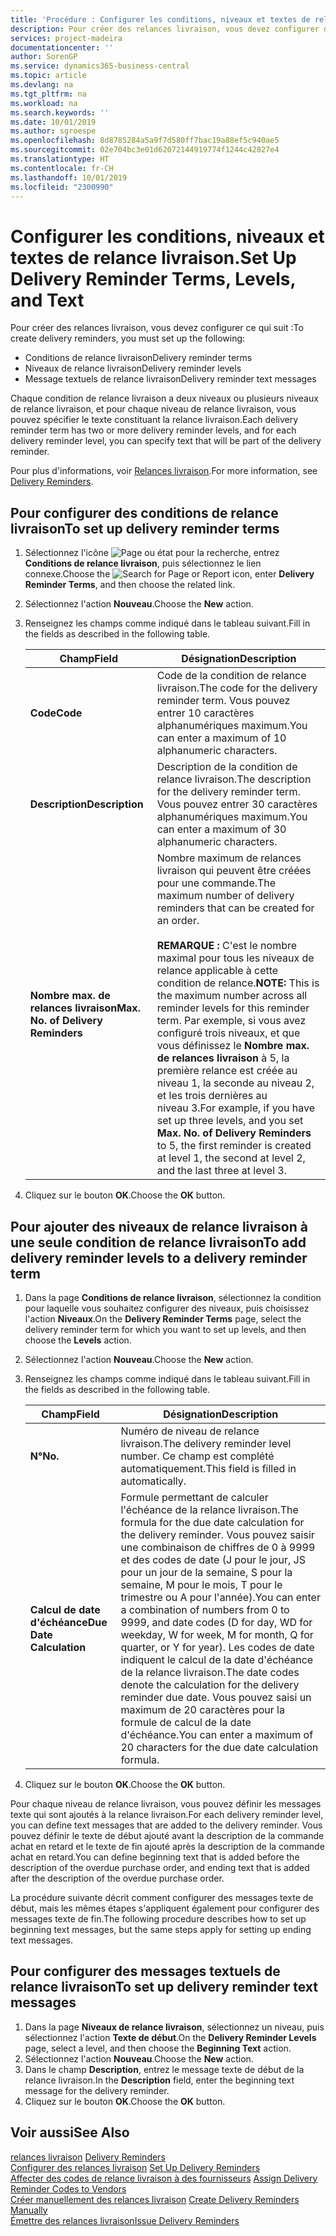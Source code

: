 ```yaml
---
title: 'Procédure : Configurer les conditions, niveaux et textes de relance livraison.'
description: Pour créer des relances livraison, vous devez configurer des conditions de relance livraison, des niveaux de relance livraison et des textes de relance livraison. messages
services: project-madeira
documentationcenter: ''
author: SorenGP
ms.service: dynamics365-business-central
ms.topic: article
ms.devlang: na
ms.tgt_pltfrm: na
ms.workload: na
ms.search.keywords: ''
ms.date: 10/01/2019
ms.author: sgroespe
ms.openlocfilehash: 8d8785284a5a9f7d580ff7bac19a88ef5c940ae5
ms.sourcegitcommit: 02e704bc3e01d62072144919774f1244c42827e4
ms.translationtype: HT
ms.contentlocale: fr-CH
ms.lasthandoff: 10/01/2019
ms.locfileid: "2300990"
---
```

# <a name="set-up-delivery-reminder-terms-levels-and-text"></a><span data-ttu-id="90727-104">Configurer les conditions, niveaux et textes de relance livraison.</span><span class="sxs-lookup"><span data-stu-id="90727-104">Set Up Delivery Reminder Terms, Levels, and Text</span></span>
<span data-ttu-id="90727-105">Pour créer des relances livraison, vous devez configurer ce qui suit :</span><span class="sxs-lookup"><span data-stu-id="90727-105">To create delivery reminders, you must set up the following:</span></span>  

- <span data-ttu-id="90727-106">Conditions de relance livraison</span><span class="sxs-lookup"><span data-stu-id="90727-106">Delivery reminder terms</span></span>  
- <span data-ttu-id="90727-107">Niveaux de relance livraison</span><span class="sxs-lookup"><span data-stu-id="90727-107">Delivery reminder levels</span></span>  
- <span data-ttu-id="90727-108">Message textuels de relance livraison</span><span class="sxs-lookup"><span data-stu-id="90727-108">Delivery reminder text messages</span></span>  

<span data-ttu-id="90727-109">Chaque condition de relance livraison a deux niveaux ou plusieurs niveaux de relance livraison, et pour chaque niveau de relance livraison, vous pouvez spécifier le texte constituant la relance livraison.</span><span class="sxs-lookup"><span data-stu-id="90727-109">Each delivery reminder term has two or more delivery reminder levels, and for each delivery reminder level, you can specify text that will be part of the delivery reminder.</span></span>  

<span data-ttu-id="90727-110">Pour plus d'informations, voir [Relances livraison](delivery-reminders.md).</span><span class="sxs-lookup"><span data-stu-id="90727-110">For more information, see [Delivery Reminders](delivery-reminders.md).</span></span>  

## <a name="to-set-up-delivery-reminder-terms"></a><span data-ttu-id="90727-111">Pour configurer des conditions de relance livraison</span><span class="sxs-lookup"><span data-stu-id="90727-111">To set up delivery reminder terms</span></span>  

1.  <span data-ttu-id="90727-112">Sélectionnez l'icône ![Page ou état pour la recherche](../../media/ui-search/search_small.png "Page ou état pour la recherche"), entrez **Conditions de relance livraison**, puis sélectionnez le lien connexe.</span><span class="sxs-lookup"><span data-stu-id="90727-112">Choose the ![Search for Page or Report](../../media/ui-search/search_small.png "Search for Page or Report icon") icon, enter **Delivery Reminder Terms**, and then choose the related link.</span></span>  
2.  <span data-ttu-id="90727-113">Sélectionnez l'action **Nouveau**.</span><span class="sxs-lookup"><span data-stu-id="90727-113">Choose the **New** action.</span></span>  
3.  <span data-ttu-id="90727-114">Renseignez les champs comme indiqué dans le tableau suivant.</span><span class="sxs-lookup"><span data-stu-id="90727-114">Fill in the fields as described in the following table.</span></span>  

    |<span data-ttu-id="90727-115">Champ</span><span class="sxs-lookup"><span data-stu-id="90727-115">Field</span></span>|<span data-ttu-id="90727-116">Désignation</span><span class="sxs-lookup"><span data-stu-id="90727-116">Description</span></span>|  
    |---------------------------------|---------------------------------------|  
    |<span data-ttu-id="90727-117">**Code**</span><span class="sxs-lookup"><span data-stu-id="90727-117">**Code**</span></span>|<span data-ttu-id="90727-118">Code de la condition de relance livraison.</span><span class="sxs-lookup"><span data-stu-id="90727-118">The code for the delivery reminder term.</span></span> <span data-ttu-id="90727-119">Vous pouvez entrer 10 caractères alphanumériques maximum.</span><span class="sxs-lookup"><span data-stu-id="90727-119">You can enter a maximum of 10 alphanumeric characters.</span></span>|  
    |<span data-ttu-id="90727-120">**Description**</span><span class="sxs-lookup"><span data-stu-id="90727-120">**Description**</span></span>|<span data-ttu-id="90727-121">Description de la condition de relance livraison.</span><span class="sxs-lookup"><span data-stu-id="90727-121">The description for the delivery reminder term.</span></span> <span data-ttu-id="90727-122">Vous pouvez entrer 30 caractères alphanumériques maximum.</span><span class="sxs-lookup"><span data-stu-id="90727-122">You can enter a maximum of 30 alphanumeric characters.</span></span>|  
    |<span data-ttu-id="90727-123">**Nombre max. de relances livraison**</span><span class="sxs-lookup"><span data-stu-id="90727-123">**Max. No. of Delivery Reminders**</span></span>|<span data-ttu-id="90727-124">Nombre maximum de relances livraison qui peuvent être créées pour une commande.</span><span class="sxs-lookup"><span data-stu-id="90727-124">The maximum number of delivery reminders that can be created for an order.</span></span><br /><br /> <span data-ttu-id="90727-125">**REMARQUE :** C'est le nombre maximal pour tous les niveaux de relance applicable à cette condition de relance.</span><span class="sxs-lookup"><span data-stu-id="90727-125">**NOTE:** This is the maximum number across all reminder levels for this reminder term.</span></span> <span data-ttu-id="90727-126">Par exemple, si vous avez configuré trois niveaux, et que vous définissez le **Nombre max. de relances livraison** à 5, la première relance est créée au niveau 1, la seconde au niveau 2, et les trois dernières au niveau 3.</span><span class="sxs-lookup"><span data-stu-id="90727-126">For example, if you have set up three levels, and you set **Max. No. of Delivery Reminders** to 5, the first reminder is created at level 1, the second at level 2, and the last three at level 3.</span></span>|  

4.  <span data-ttu-id="90727-127">Cliquez sur le bouton **OK**.</span><span class="sxs-lookup"><span data-stu-id="90727-127">Choose the **OK** button.</span></span>  

## <a name="to-add-delivery-reminder-levels-to-a-delivery-reminder-term"></a><span data-ttu-id="90727-128">Pour ajouter des niveaux de relance livraison à une seule condition de relance livraison</span><span class="sxs-lookup"><span data-stu-id="90727-128">To add delivery reminder levels to a delivery reminder term</span></span>  

1.  <span data-ttu-id="90727-129">Dans la page **Conditions de relance livraison**, sélectionnez la condition pour laquelle vous souhaitez configurer des niveaux, puis choisissez l'action **Niveaux**.</span><span class="sxs-lookup"><span data-stu-id="90727-129">On the **Delivery Reminder Terms** page, select the delivery reminder term for which you want to set up levels, and then choose the **Levels** action.</span></span>  
2.  <span data-ttu-id="90727-130">Sélectionnez l'action **Nouveau**.</span><span class="sxs-lookup"><span data-stu-id="90727-130">Choose the **New** action.</span></span>  
3.  <span data-ttu-id="90727-131">Renseignez les champs comme indiqué dans le tableau suivant.</span><span class="sxs-lookup"><span data-stu-id="90727-131">Fill in the fields as described in the following table.</span></span>  

    |<span data-ttu-id="90727-132">Champ</span><span class="sxs-lookup"><span data-stu-id="90727-132">Field</span></span>|<span data-ttu-id="90727-133">Désignation</span><span class="sxs-lookup"><span data-stu-id="90727-133">Description</span></span>|  
    |---------------------------------|---------------------------------------|  
    |<span data-ttu-id="90727-134">**N°**</span><span class="sxs-lookup"><span data-stu-id="90727-134">**No.**</span></span>|<span data-ttu-id="90727-135">Numéro de niveau de relance livraison.</span><span class="sxs-lookup"><span data-stu-id="90727-135">The delivery reminder level number.</span></span> <span data-ttu-id="90727-136">Ce champ est complété automatiquement.</span><span class="sxs-lookup"><span data-stu-id="90727-136">This field is filled in automatically.</span></span>|  
    |<span data-ttu-id="90727-137">**Calcul de date d'échéance**</span><span class="sxs-lookup"><span data-stu-id="90727-137">**Due Date Calculation**</span></span>|<span data-ttu-id="90727-138">Formule permettant de calculer l'échéance de la relance livraison.</span><span class="sxs-lookup"><span data-stu-id="90727-138">The formula for the due date calculation for the delivery reminder.</span></span> <span data-ttu-id="90727-139">Vous pouvez saisir une combinaison de chiffres de 0 à 9999 et des codes de date (J pour le jour, JS pour un jour de la semaine, S pour la semaine, M pour le mois, T pour le trimestre ou A pour l'année).</span><span class="sxs-lookup"><span data-stu-id="90727-139">You can enter a combination of numbers from 0 to 9999, and date codes (D for day, WD for weekday, W for week, M for month, Q for quarter, or Y for year).</span></span> <span data-ttu-id="90727-140">Les codes de date indiquent le calcul de la date d'échéance de la relance livraison.</span><span class="sxs-lookup"><span data-stu-id="90727-140">The date codes denote the calculation for the delivery reminder due date.</span></span> <span data-ttu-id="90727-141">Vous pouvez saisi un maximum de 20 caractères pour la formule de calcul de la date d'échéance.</span><span class="sxs-lookup"><span data-stu-id="90727-141">You can enter a maximum of 20 characters for the due date calculation formula.</span></span>|  

4.  <span data-ttu-id="90727-142">Cliquez sur le bouton **OK**.</span><span class="sxs-lookup"><span data-stu-id="90727-142">Choose the **OK** button.</span></span>  

<span data-ttu-id="90727-143">Pour chaque niveau de relance livraison, vous pouvez définir les messages texte qui sont ajoutés à la relance livraison.</span><span class="sxs-lookup"><span data-stu-id="90727-143">For each delivery reminder level, you can define text messages that are added to the delivery reminder.</span></span> <span data-ttu-id="90727-144">Vous pouvez définir le texte de début ajouté avant la description de la commande achat en retard et le texte de fin ajouté après la description de la commande achat en retard.</span><span class="sxs-lookup"><span data-stu-id="90727-144">You can define beginning text that is added before the description of the overdue purchase order, and ending text that is added after the description of the overdue purchase order.</span></span>  

<span data-ttu-id="90727-145">La procédure suivante décrit comment configurer des messages texte de début, mais les mêmes étapes s'appliquent également pour configurer des messages texte de fin.</span><span class="sxs-lookup"><span data-stu-id="90727-145">The following procedure describes how to set up beginning text messages, but the same steps apply for setting up ending text messages.</span></span>  

## <a name="to-set-up-delivery-reminder-text-messages"></a><span data-ttu-id="90727-146">Pour configurer des messages textuels de relance livraison</span><span class="sxs-lookup"><span data-stu-id="90727-146">To set up delivery reminder text messages</span></span>  

1.  <span data-ttu-id="90727-147">Dans la page **Niveaux de relance livraison**, sélectionnez un niveau, puis sélectionnez l'action **Texte de début**.</span><span class="sxs-lookup"><span data-stu-id="90727-147">On the **Delivery Reminder Levels** page, select a level, and then choose the **Beginning Text** action.</span></span>  
2.  <span data-ttu-id="90727-148">Sélectionnez l'action **Nouveau**.</span><span class="sxs-lookup"><span data-stu-id="90727-148">Choose the **New** action.</span></span>  
3.  <span data-ttu-id="90727-149">Dans le champ **Description**, entrez le message texte de début de la relance livraison.</span><span class="sxs-lookup"><span data-stu-id="90727-149">In the **Description** field, enter the beginning text message for the delivery reminder.</span></span>  
4.  <span data-ttu-id="90727-150">Cliquez sur le bouton **OK**.</span><span class="sxs-lookup"><span data-stu-id="90727-150">Choose the **OK** button.</span></span>  

## <a name="see-also"></a><span data-ttu-id="90727-151">Voir aussi</span><span class="sxs-lookup"><span data-stu-id="90727-151">See Also</span></span>  
 <span data-ttu-id="90727-152">[relances livraison](delivery-reminders.md) </span><span class="sxs-lookup"><span data-stu-id="90727-152">[Delivery Reminders](delivery-reminders.md) </span></span>  
 <span data-ttu-id="90727-153">[Configurer des relances livraison](how-to-set-up-delivery-reminders.md) </span><span class="sxs-lookup"><span data-stu-id="90727-153">[Set Up Delivery Reminders](how-to-set-up-delivery-reminders.md) </span></span>  
 <span data-ttu-id="90727-154">[Affecter des codes de relance livraison à des fournisseurs](how-to-assign-delivery-reminder-codes-to-vendors.md) </span><span class="sxs-lookup"><span data-stu-id="90727-154">[Assign Delivery Reminder Codes to Vendors](how-to-assign-delivery-reminder-codes-to-vendors.md) </span></span>  
 <span data-ttu-id="90727-155">[Créer manuellement des relances livraison](how-to-create-delivery-reminders-manually.md) </span><span class="sxs-lookup"><span data-stu-id="90727-155">[Create Delivery Reminders Manually](how-to-create-delivery-reminders-manually.md) </span></span>  
 [<span data-ttu-id="90727-156">Émettre des relances livraison</span><span class="sxs-lookup"><span data-stu-id="90727-156">Issue Delivery Reminders</span></span>](how-to-issue-delivery-reminders.md)
